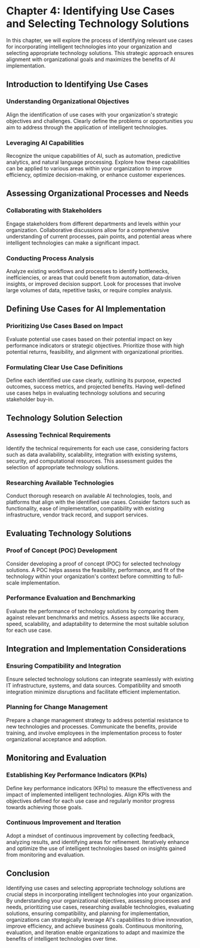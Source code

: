 Chapter 4: Identifying Use Cases and Selecting Technology Solutions
===================================================================

In this chapter, we will explore the process of identifying relevant use cases for incorporating intelligent technologies into your organization and selecting appropriate technology solutions. This strategic approach ensures alignment with organizational goals and maximizes the benefits of AI implementation.

Introduction to Identifying Use Cases
-------------------------------------

### Understanding Organizational Objectives

Align the identification of use cases with your organization's strategic objectives and challenges. Clearly define the problems or opportunities you aim to address through the application of intelligent technologies.

### Leveraging AI Capabilities

Recognize the unique capabilities of AI, such as automation, predictive analytics, and natural language processing. Explore how these capabilities can be applied to various areas within your organization to improve efficiency, optimize decision-making, or enhance customer experiences.

Assessing Organizational Processes and Needs
--------------------------------------------

### Collaborating with Stakeholders

Engage stakeholders from different departments and levels within your organization. Collaborative discussions allow for a comprehensive understanding of current processes, pain points, and potential areas where intelligent technologies can make a significant impact.

### Conducting Process Analysis

Analyze existing workflows and processes to identify bottlenecks, inefficiencies, or areas that could benefit from automation, data-driven insights, or improved decision support. Look for processes that involve large volumes of data, repetitive tasks, or require complex analysis.

Defining Use Cases for AI Implementation
----------------------------------------

### Prioritizing Use Cases Based on Impact

Evaluate potential use cases based on their potential impact on key performance indicators or strategic objectives. Prioritize those with high potential returns, feasibility, and alignment with organizational priorities.

### Formulating Clear Use Case Definitions

Define each identified use case clearly, outlining its purpose, expected outcomes, success metrics, and projected benefits. Having well-defined use cases helps in evaluating technology solutions and securing stakeholder buy-in.

Technology Solution Selection
-----------------------------

### Assessing Technical Requirements

Identify the technical requirements for each use case, considering factors such as data availability, scalability, integration with existing systems, security, and computational resources. This assessment guides the selection of appropriate technology solutions.

### Researching Available Technologies

Conduct thorough research on available AI technologies, tools, and platforms that align with the identified use cases. Consider factors such as functionality, ease of implementation, compatibility with existing infrastructure, vendor track record, and support services.

Evaluating Technology Solutions
-------------------------------

### Proof of Concept (POC) Development

Consider developing a proof of concept (POC) for selected technology solutions. A POC helps assess the feasibility, performance, and fit of the technology within your organization's context before committing to full-scale implementation.

### Performance Evaluation and Benchmarking

Evaluate the performance of technology solutions by comparing them against relevant benchmarks and metrics. Assess aspects like accuracy, speed, scalability, and adaptability to determine the most suitable solution for each use case.

Integration and Implementation Considerations
---------------------------------------------

### Ensuring Compatibility and Integration

Ensure selected technology solutions can integrate seamlessly with existing IT infrastructure, systems, and data sources. Compatibility and smooth integration minimize disruptions and facilitate efficient implementation.

### Planning for Change Management

Prepare a change management strategy to address potential resistance to new technologies and processes. Communicate the benefits, provide training, and involve employees in the implementation process to foster organizational acceptance and adoption.

Monitoring and Evaluation
-------------------------

### Establishing Key Performance Indicators (KPIs)

Define key performance indicators (KPIs) to measure the effectiveness and impact of implemented intelligent technologies. Align KPIs with the objectives defined for each use case and regularly monitor progress towards achieving those goals.

### Continuous Improvement and Iteration

Adopt a mindset of continuous improvement by collecting feedback, analyzing results, and identifying areas for refinement. Iteratively enhance and optimize the use of intelligent technologies based on insights gained from monitoring and evaluation.

Conclusion
----------

Identifying use cases and selecting appropriate technology solutions are crucial steps in incorporating intelligent technologies into your organization. By understanding your organizational objectives, assessing processes and needs, prioritizing use cases, researching available technologies, evaluating solutions, ensuring compatibility, and planning for implementation, organizations can strategically leverage AI's capabilities to drive innovation, improve efficiency, and achieve business goals. Continuous monitoring, evaluation, and iteration enable organizations to adapt and maximize the benefits of intelligent technologies over time.
